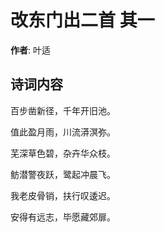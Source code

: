 # 改东门出二首  其一

**作者**: 叶适

## 诗词内容

百步凿新径，千年开旧池。

值此盈月雨，川流漭溟弥。

芜深草色碧，杂卉华众枝。

鲂潜警夜跃，鹭起冲晨飞。

我老皮骨销，扶行叹逶迟。

安得有远志，毕愿藏郊扉。

